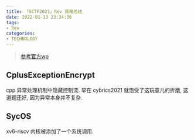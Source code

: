 ```yaml
---
title: 「SCTF2021」Rev 简略总结
date: 2022-01-13 23:34:36
tags:
- Rev
categories:
- TECHNOLOGY
---
```



<!-- more -->

> [参考官方wp](https://syclover.feishu.cn/docs/doccnmKCtL4ABewkf89aAJXIdmg#)

## CplusExceptionEncrypt

cpp 异常处理机制中隐藏控制流. 早在 cybrics2021 就饱受了这玩意儿的折磨, 这道题还好, 因为异常本身并不复杂.

## SycOS

xv6-riscv 内核被添加了一个系统调用.
